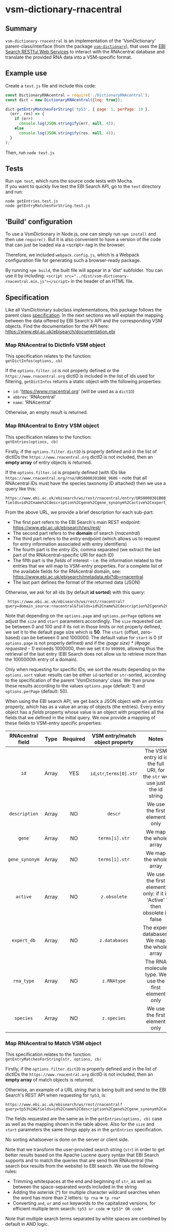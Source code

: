 # vsm-dictionary-rnacentral

## Summary

`vsm-dictionary-rnacentral` is an implementation 
of the 'VsmDictionary' parent-class/interface (from the package
[`vsm-dictionary`](https://github.com/vsmjs/vsm-dictionary)), that uses 
the [EBI Search RESTful Web Services](https://www.ebi.ac.uk/ebisearch/apidoc.ebi) 
to interact with the RNAcentral database and translate the provided RNA data 
into a VSM-specific format.

## Example use

Create a `test.js` file and include this code:

```javascript
const DictionaryRNAcentral = require('./DictionaryRNAcentral');
const dict = new DictionaryRNAcentral({log: true});

dict.getEntryMatchesForString('tp53', { page: 1, perPage: 10 }, 
  (err, res) => {
    if (err) 
      console.log(JSON.stringify(err, null, 4));
    else
      console.log(JSON.stringify(res, null, 4));
  }
);
```
Then, run `node test.js`

## Tests

Run `npm test`, which runs the source code tests with Mocha.  
If you want to quickly live test the EBI Search API, go to the 
`test` directory and run:
```
node getEntries.test.js
node getEntryMatchesForString.test.js
```

## 'Build' configuration

To use a VsmDictionary in Node.js, one can simply run `npm install` and then
use `require()`. But it is also convenient to have a version of the code that
can just be loaded via a &lt;script&gt;-tag in the browser.

Therefore, we included `webpack.config.js`, which is a Webpack configuration file for 
generating such a browser-ready package.

By running `npm build`, the built file will appear in a 'dist' subfolder. 
You can use it by including: 
`<script src="../dist/vsm-dictionary-rnacentral.min.js"></script>` in the
header of an HTML file. 

## Specification

Like all VsmDictionary subclass implementations, this package follows
the parent class
[specification](https://github.com/vsmjs/vsm-dictionary/blob/master/Dictionary.spec.md).
In the next sections we will explain the mapping between the data 
offered by EBI Search's API and the corresponding VSM objects. Find the 
documentation for the API here: https://www.ebi.ac.uk/ebisearch/documentation.ebi

### Map RNAcentral to DictInfo VSM object

This specification relates to the function:  
 `getDictInfos(options, cb)`

If the `options.filter.id` is not properly defined 
or the `https://www.rnacentral.org` dictID is included in the 
list of ids used for filtering, `getDictInfos` returns a static object 
with the following properties:
- `id`: 'https://www.rnacentral.org' (will be used as a `dictID`)
- `abbrev`: 'RNAcentral'
- `name`: 'RNAcentral'

Otherwise, an empty result is returned.

### Map RNAcentral to Entry VSM object

This specification relates to the function:  
 `getEntries(options, cb)`

Firstly, if the `options.filter.dictID` is properly defined and in the list of 
dictIDs the `https://www.rnacentral.org` dictID is not included, then 
an **empty array** of entry objects is returned.

If the `options.filter.id` is properly defined (with IDs like
`https://www.rnacentral.org/rna/URS0000301B08_9606` - note that all RNAcentral 
IDs must have the species taxonomy ID attached) then we use a query like this:

```
https://www.ebi.ac.uk/ebisearch/ws/rest/rnacentral/entry/URS0000301B08_9606,URS0000DDDDBA_720,URS0000000001_77133,URS0000A8C125_9606?fields=id%2Cname%2Cdescription%2Cgene%2Cgene_synonym%2Cactive%2Cexpert_db%2Crna_type%2Cspecies&format=json
```

From the above URL, we provide a brief description for each sub-part: 
- The first part refers to the EBI Search's main REST endpoint: https://www.ebi.ac.uk/ebisearch/ws/rest/
- The second part refers to the **domain** of search (*rnacentral*)
- The third part refers to the *entry* endpoint (which allows us to request 
for entry information associated with entry identifiers)
- The fourth part is the *entry IDs*, comma separated (we extract the last part 
of the RNAcentral-specific URI for each ID)
- The fifth part is the *fields* of interest - i.e. the information related to 
the entries that we will map to VSM-entry properties. For a complete list of the 
available fields for the RNAcentral domain, see: https://www.ebi.ac.uk/ebisearch/metadata.ebi?db=rnacentral
- The last part defines the format of the returned data (JSON)

Otherwise, we ask for all ids (by default **id sorted**) with this query:
```
 https://www.ebi.ac.uk/ebisearch/ws/rest/rnacentral?query=domain_source:rnacentral&fields=id%2Cname%2Cdescription%2Cgene%2Cgene_synonym%2Cactive%2Cexpert_db%2Crna_type%2Cspecies&sort=id&size=5&start=0&format=json
```

Note that depending on the `options.page` and `options.perPage` options 
we adjust the `size` and `start` parameters accordingly. The `size` requested 
can be between 0 and 100 and if its not in those limits or not properly defined, 
we set it to the default page size which is **50**. The `start` (offset, zero-based)
can be between 0 and 1000000. The default value for `start` is 0 (if `options.page`
is not properly defined) and if the *(page size) \* (#page requested - 1)* exceeds 1000000, then we set it to `999999`, 
allowing thus the retrieval of the last entry (EBI Search does not allow us to 
retrieve more than the 1000000th entry of a domain).

Only when requesting for specific IDs, we sort the results depending on the
`options.sort` value: results can be either `id`-sorted or `str`-sorted,
according to the specification of the parent 'VsmDictionary' class.
We then prune these results according to the values `options.page` (default: 1)
and `options.perPage` (default: 50).

When using the EBI search API, we get back a JSON object with an *entries* 
property, which has as a value an array of objects (the entries). Every entry
object has a *fields* property whose value is an object with properties all 
the fields that we defined in the initial query. We now provide a mapping of 
these fields to VSM-entry specific properties:

RNAcentral field | Type | Required | VSM entry/match object property | Notes  
:---:|:---:|:---:|:---:|:---:
`id` | Array | YES | `id`,`str`,`terms[0].str` | The VSM entry id is the full URI, for the `str` we use just the id string
`description` | Array | NO | `descr` | We use the first element only
`gene` | Array | NO | `terms[i].str` | We map the whole array
`gene_synonym` | Array | NO | `terms[i].str` | We map the whole array
`active` | Array | NO | `z.obsolete` | We use the first element only: if it is 'Active' then obsolete is false
`expert_db` | Array | NO | `z.databases` | The expert databases. We map the whole array
`rna_type` | Array | NO | `z.RNAtype` | The RNA molecule type. We use the first element only
`species` | Array | NO | `z.species` | We use the first element only

### Map RNAcentral to Match VSM object

This specification relates to the function:  
 `getEntryMatchesForString(str, options, cb)`

Firstly, if the `options.filter.dictID` is properly defined and in the list of 
dictIDs the `https://www.rnacentral.org` dictID is not included, then 
an **empty array** of match objects is returned.

Otherwise, an example of a URL string that is being built and send to the EBI 
Search's REST API when requesting for `tp53`, is:
```
https://www.ebi.ac.uk/ebisearch/ws/rest/rnacentral?query=tp53%2A&fields=id%2Cname%2Cdescription%2Cgene%2Cgene_synonym%2Cactive%2Cexpert_db%2Crna_type%2Cspecies&size=20&start=0&format=json
```

The fields requested are the same as in the `getEntries(options, cb)` 
case as well as the mapping shown in the table above. Also for the `size` and 
`start` parameters the same things apply as in the `getEntries` specification.
 
No sorting whatsoever is done on the server or client side. 

Note that we transform the user-provided search string (`str`) in order to get 
better results based on the Apache Lucene query syntax that EBI 
Search supports and to match the queries that are send from RNAcentral (the 
search box results from the website) to EBI search. We use the following rules:
- Trimming whitespaces at the end and beginning of `str`, as well as 
between the space-separated words included in the string
- Adding the asterisk (*) for multiple character wildcard searches when the word 
has more than 2 letters: `tp rna` => `tp rna*`
- Converting `and`, `or` and `not` keywords to the capitalized versions, for 
efficient multiple term search: 
`tp53 or code` => `tp53* OR code*` 

Note that multiple search terms separated by white spaces are combined by default 
in AND logic.